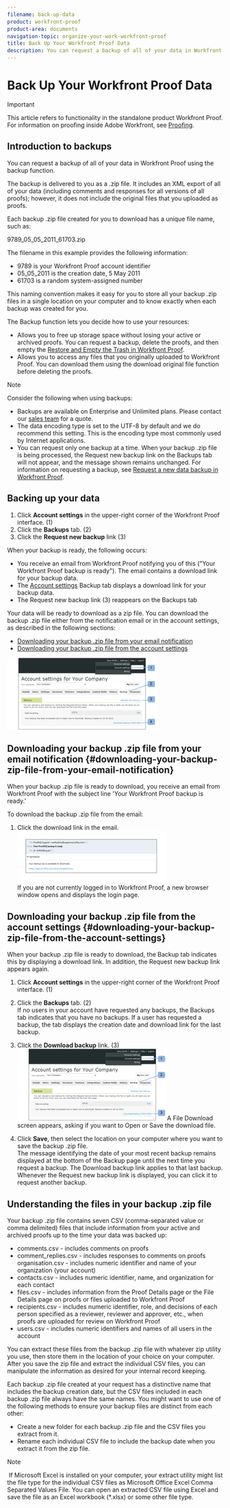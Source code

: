 ```yaml
---
filename: back-up-data
product: workfront-proof
product-area: documents
navigation-topic: organize-your-work-workfront-proof
title: Back Up Your Workfront Proof Data
description: You can request a backup of all of your data in Workfront Proof using the backup function.
---
```


# Back Up Your Workfront Proof Data

>[!IMPORTANT]
>
>This article refers to functionality in the standalone product Workfront Proof. For information on proofing inside Adobe Workfront, see [Proofing](../../../review-and-approve-work/proofing/proofing.md).

## Introduction to backups

You can request a backup of all of your data in Workfront Proof using the backup function. &nbsp;

The backup is delivered to you as a .zip file. It includes an XML export of all of your data (including comments and responses for all versions of all proofs); however, it does not include the original files that you uploaded as proofs.

Each backup .zip file created for you to download has a unique file name, such as:

9789_05_05_2011_61703.zip

The filename in this example provides the following information:

* 9789 is your Workfront Proof account identifier
* 05_05_2011 is the creation date, 5 May 2011
* 61703 is a random system-assigned number

This naming convention makes it easy for you to store all your backup .zip files in a single location on your computer and to know exactly when each backup was created for you.

The Backup function lets you decide how to use your resources:

* Allows you to free up storage space without losing your active or archived proofs. You can request a backup, delete the proofs, and then empty the [Restore and Empty the Trash in Workfront Proof](../../../workfront-proof/wp-work-proofsfiles/manage-your-work/restore-and-empty-trash.md).
* Allows you to access any files that you originally uploaded to Workfront Proof. You can download them using the download original file function before deleting the proofs.

>[!NOTE]
>
>Consider the following when using backups: 
>
>* Backups are available on Enterprise and Unlimited plans. Please contact our [sales team](mailto:sales@proofhq.com) for a quote. 
>* The data encoding type is set to the UTF-8 by default and we do recommend this setting. This is the encoding type most commonly used by Internet applications. 
>* You can request only one backup at a time. When your backup .zip file is being processed, the Request new backup link on the Backups tab will not appear, and the message shown remains unchanged. For information on requesting a backup, see [Request a new data backup in Workfront Proof](../../../workfront-proof/wp-acct-admin/account-settings/request-new-data-backup-in-wp.md). 
>

## Backing up your data

1. Click **Account settings** in the upper-right corner of the Workfront Proof interface. (1)
1. Click the **Backups** tab.&nbsp;(2)
1. Click the **Request new backup** link (3)

When your backup is ready, the following occurs:

* You receive an email from Workfront Proof notifying you of this ("Your Workfront Proof backup is ready"). The email contains a download link for your backup data.
* The [Account settings](https://support.workfront.com/hc/en-us/sections/115000912147-Account-settings) Backup tab displays a download link for your backup data.
* The Request new backup link (3) reappears on the Backups tab

Your data will be ready to download as a zip file. You can download the backup .zip file either from the notification email or in the account settings, as described in the following sections:

* [Downloading your backup .zip file from your email notification](#downloading-your-backup-zip-file-from-your-email-notification) 
* [Downloading your backup .zip file from the account settings](#downloading-your-backup-zip-file-from-the-account-settings)

![Request_Backup.png](assets/request-backup-350x167.png)

## Downloading your backup .zip file from your email notification {#downloading-your-backup-zip-file-from-your-email-notification}

When your backup .zip file is ready to download, you receive an email from Workfront Proof with the subject line 'Your Workfront Proof backup is ready.'

To download the backup .zip file from the email:

1. Click the download link in the email.  
   ![Backup_mail.png](assets/backup-mail-350x120.png)  
   If you are not currently logged in to Workfront Proof, a new browser window opens and displays the login page.

## Downloading your backup .zip file from the account settings {#downloading-your-backup-zip-file-from-the-account-settings}

When your backup .zip file is ready to download, the Backup tab indicates this by displaying a download link. In addition, the Request new backup link appears again.

1. Click **Account settings** in the upper-right corner of the Workfront Proof interface. (1)
1. Click the **Backups** tab.&nbsp;(2)  
   If no users in your account have requested any backups, the Backups tab indicates that you have no backups. If a user has requested a backup, the tab&nbsp;displays the creation date and download link for the last backup.

1. Click the **Download backup** link. (3)  
   ![Download_Backup.png](assets/download-backup-350x167.png)A File Download screen appears, asking if you want to Open or Save the download file.

1. Click **Save**, then select the location on your computer where you want to save the backup .zip file.  
   The message identifying the date of your most recent backup remains displayed at the bottom of the Backup page until the next time you request a backup. The Download backup link applies to that last backup. Whenever the Request new backup link is displayed, you can click it to request another backup.

## Understanding the files in your backup .zip file

Your backup .zip file contains seven CSV (comma-separated value or comma delimited) files that include information from your active and archived proofs up to the time your data was backed up:

* comments.csv - includes comments on proofs
* comment_replies.csv - includes responses to comments on proofs organisation.csv - includes numeric identifier and name of your organization (your account)
* contacts.csv - includes numeric identifier, name, and organization for each contact
* files.csv - includes information from the Proof Details page or the File Details page on proofs or files uploaded to Workfront Proof
* recipients.csv - includes numeric identifier, role, and decisions of each person specified as a reviewer, reviewer and approver, etc., when proofs are uploaded for review on Workfront Proof
* users.csv - includes numeric identifiers and names of all users in the account

You can extract these files from the backup .zip file with whatever zip utility you use, then store them in the location of your choice on your computer. After you save the zip file and extract the individual CSV files, you can manipulate the information as desired for your internal record keeping.

Each backup .zip file created at your request has a distinctive name that includes the backup creation date, but the CSV files included in each backup .zip file always have the same names. You might want to use one of the following methods to ensure your backup files are distinct from each other:

* Create a new folder for each backup .zip file and the CSV files you extract from it.
* Rename each individual CSV file to include the backup date when you extract it from the zip file.

>[!NOTE]
>
>&nbsp;If Microsoft Excel is installed on your computer, your extract utility might list the file type for the individual CSV files as Microsoft Office Excel Comma Separated Values File.&nbsp;You can open an extracted CSV file using Excel and save the file as an Excel workbook (&#42;.xlsx) or some other file type.

